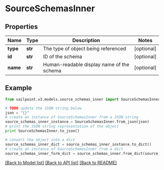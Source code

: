# SourceSchemasInner


## Properties

Name | Type | Description | Notes
------------ | ------------- | ------------- | -------------
**type** | **str** | The type of object being referenced | [optional] 
**id** | **str** | ID of the schema | [optional] 
**name** | **str** | Human-readable display name of the schema | [optional] 

## Example

```python
from sailpoint.v3.models.source_schemas_inner import SourceSchemasInner

# TODO update the JSON string below
json = "{}"
# create an instance of SourceSchemasInner from a JSON string
source_schemas_inner_instance = SourceSchemasInner.from_json(json)
# print the JSON string representation of the object
print SourceSchemasInner.to_json()

# convert the object into a dict
source_schemas_inner_dict = source_schemas_inner_instance.to_dict()
# create an instance of SourceSchemasInner from a dict
source_schemas_inner_form_dict = source_schemas_inner.from_dict(source_schemas_inner_dict)
```
[[Back to Model list]](../README.md#documentation-for-models) [[Back to API list]](../README.md#documentation-for-api-endpoints) [[Back to README]](../README.md)


